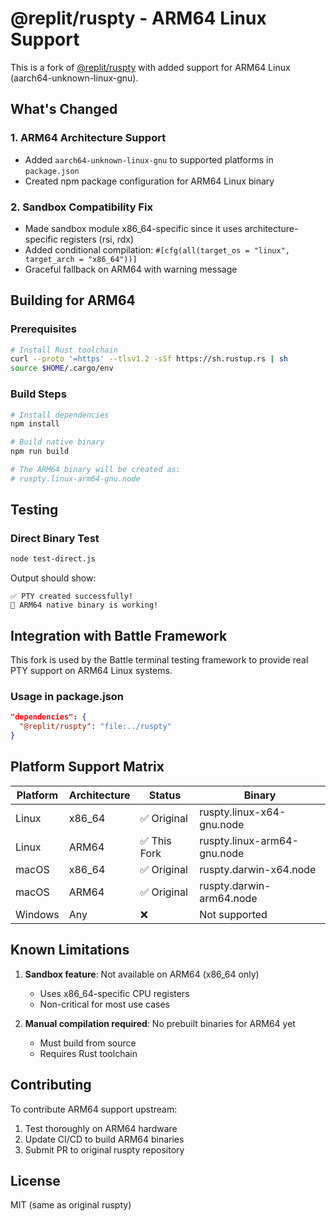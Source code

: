 # @replit/ruspty - ARM64 Linux Support

This is a fork of [@replit/ruspty](https://github.com/replit/ruspty) with added support for ARM64 Linux (aarch64-unknown-linux-gnu).

## What's Changed

### 1. ARM64 Architecture Support
- Added `aarch64-unknown-linux-gnu` to supported platforms in `package.json`
- Created npm package configuration for ARM64 Linux binary

### 2. Sandbox Compatibility Fix
- Made sandbox module x86_64-specific since it uses architecture-specific registers (rsi, rdx)
- Added conditional compilation: `#[cfg(all(target_os = "linux", target_arch = "x86_64"))]`
- Graceful fallback on ARM64 with warning message

## Building for ARM64

### Prerequisites
```bash
# Install Rust toolchain
curl --proto '=https' --tlsv1.2 -sSf https://sh.rustup.rs | sh
source $HOME/.cargo/env
```

### Build Steps
```bash
# Install dependencies
npm install

# Build native binary
npm run build

# The ARM64 binary will be created as:
# ruspty.linux-arm64-gnu.node
```

## Testing

### Direct Binary Test
```bash
node test-direct.js
```

Output should show:
```
✅ PTY created successfully!
🎉 ARM64 native binary is working!
```

## Integration with Battle Framework

This fork is used by the Battle terminal testing framework to provide real PTY support on ARM64 Linux systems.

### Usage in package.json
```json
"dependencies": {
  "@replit/ruspty": "file:../ruspty"
}
```

## Platform Support Matrix

| Platform | Architecture | Status | Binary |
|----------|-------------|--------|--------|
| Linux | x86_64 | ✅ Original | ruspty.linux-x64-gnu.node |
| Linux | ARM64 | ✅ This Fork | ruspty.linux-arm64-gnu.node |
| macOS | x86_64 | ✅ Original | ruspty.darwin-x64.node |
| macOS | ARM64 | ✅ Original | ruspty.darwin-arm64.node |
| Windows | Any | ❌ | Not supported |

## Known Limitations

1. **Sandbox feature**: Not available on ARM64 (x86_64 only)
   - Uses x86_64-specific CPU registers
   - Non-critical for most use cases

2. **Manual compilation required**: No prebuilt binaries for ARM64 yet
   - Must build from source
   - Requires Rust toolchain

## Contributing

To contribute ARM64 support upstream:
1. Test thoroughly on ARM64 hardware
2. Update CI/CD to build ARM64 binaries
3. Submit PR to original ruspty repository

## License

MIT (same as original ruspty)